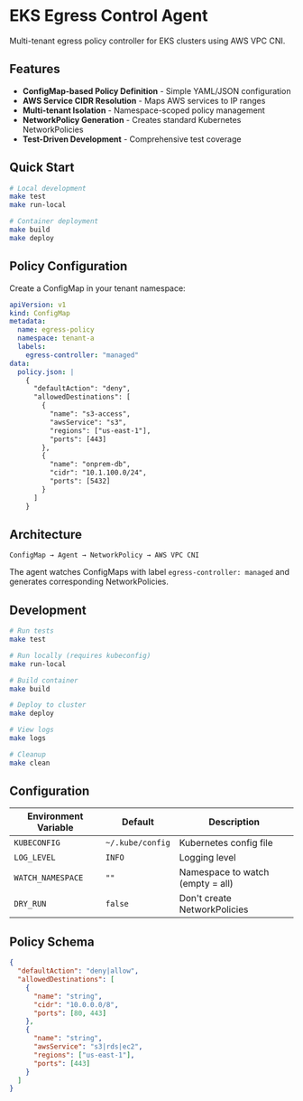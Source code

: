 # EKS Egress Control Agent

Multi-tenant egress policy controller for EKS clusters using AWS VPC CNI.

## Features

- **ConfigMap-based Policy Definition** - Simple YAML/JSON configuration
- **AWS Service CIDR Resolution** - Maps AWS services to IP ranges
- **Multi-tenant Isolation** - Namespace-scoped policy management
- **NetworkPolicy Generation** - Creates standard Kubernetes NetworkPolicies
- **Test-Driven Development** - Comprehensive test coverage

## Quick Start

```bash
# Local development
make test
make run-local

# Container deployment
make build
make deploy
```

## Policy Configuration

Create a ConfigMap in your tenant namespace:

```yaml
apiVersion: v1
kind: ConfigMap
metadata:
  name: egress-policy
  namespace: tenant-a
  labels:
    egress-controller: "managed"
data:
  policy.json: |
    {
      "defaultAction": "deny",
      "allowedDestinations": [
        {
          "name": "s3-access",
          "awsService": "s3",
          "regions": ["us-east-1"],
          "ports": [443]
        },
        {
          "name": "onprem-db",
          "cidr": "10.1.100.0/24",
          "ports": [5432]
        }
      ]
    }
```

## Architecture

```
ConfigMap → Agent → NetworkPolicy → AWS VPC CNI
```

The agent watches ConfigMaps with label `egress-controller: managed` and generates corresponding NetworkPolicies.

## Development

```bash
# Run tests
make test

# Run locally (requires kubeconfig)
make run-local

# Build container
make build

# Deploy to cluster
make deploy

# View logs
make logs

# Cleanup
make clean
```

## Configuration

| Environment Variable | Default | Description |
|---------------------|---------|-------------|
| `KUBECONFIG` | `~/.kube/config` | Kubernetes config file |
| `LOG_LEVEL` | `INFO` | Logging level |
| `WATCH_NAMESPACE` | `""` | Namespace to watch (empty = all) |
| `DRY_RUN` | `false` | Don't create NetworkPolicies |

## Policy Schema

```json
{
  "defaultAction": "deny|allow",
  "allowedDestinations": [
    {
      "name": "string",
      "cidr": "10.0.0.0/8",
      "ports": [80, 443]
    },
    {
      "name": "string", 
      "awsService": "s3|rds|ec2",
      "regions": ["us-east-1"],
      "ports": [443]
    }
  ]
}
```
